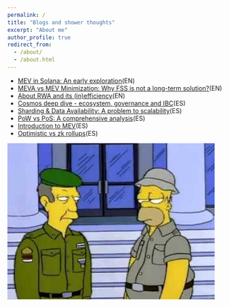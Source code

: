 ```yaml
---
permalink: /
title: "Blogs and shower thoughts"
excerpt: "About me"
author_profile: true
redirect_from: 
  - /about/
  - /about.html
---
```


* [MEV in Solana: An early exploration](https://utonium.medium.com/mev-in-solana-an-early-exploration-4d7421b1f49b)(EN)
* [MEVA vs MEV Minimization: Why FSS is not a long-term solution?](https://utonium.medium.com/meva-vs-mev-minimization-why-fss-is-not-a-long-term-solution-511064464867)(EN)
* [About RWA and its (in)efficiency](https://www.notion.so/makergrowth/RWA-EN-4158312ad12e4421875d19f154a21fba)(EN)
* [Cosmos deep dive - ecosystem, governance and IBC](https://mirror.xyz/seedlatam.eth/8rrVyr13gq1VtTC6S9Ryoql8PgGKeE6P2XLlcxPLeOo)(ES)
* [Sharding & Data Availability: A problem to scalability](https://mirror.xyz/seedlatam.eth/fJPdJSSacuQA9l4VHq_l9PP0xvA45SmFt778BK8NCms)(ES)
* [PoW vs PoS: A comprehensive analysis](https://mirror.xyz/seedlatam.eth/DzJBQhrseL5zj4a9288I-BkqLiJh8ZvqhvIwKMMP9K4)(ES)
* [Introduction to MEV](https://mirror.xyz/seedlatam.eth/nU0v23aHxFI7Aml-7JJr0i0VQyhzzLYqkqDnypxVN2Y)(ES)
* [Optimistic vs zk rollups](https://utonium.medium.com/c%C3%B3mo-escala-ethereum-a-trav%C3%A9s-de-soluciones-de-layer-2-ebaef7a2b2f3)(ES)

![a true researcher](/images/simpsss.png)
